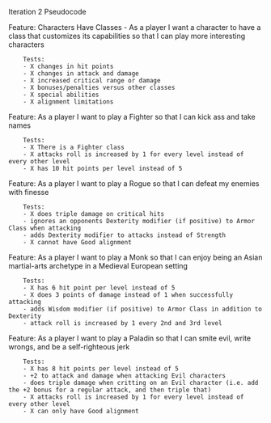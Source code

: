 Iteration 2 Pseudocode

Feature: Characters Have Classes
    - As a player I want a character to have a class that customizes its capabilities so that I can play more interesting characters

        Tests:
        - X changes in hit points
        - X changes in attack and damage
        - X increased critical range or damage
        - X bonuses/penalties versus other classes
        - X special abilities
        - X alignment limitations

Feature: As a player I want to play a Fighter so that I can kick ass and take names

        Tests:
        - X There is a Fighter class
        - X attacks roll is increased by 1 for every level instead of every other level
        - X has 10 hit points per level instead of 5

Feature: As a player I want to play a Rogue so that I can defeat my enemies with finesse

        Tests:
        - X does triple damage on critical hits
        - ignores an opponents Dexterity modifier (if positive) to Armor Class when attacking
        - adds Dexterity modifier to attacks instead of Strength
        - X cannot have Good alignment

Feature: As a player I want to play a Monk so that I can enjoy being an Asian martial-arts archetype in a Medieval European setting

        Tests:
        - X has 6 hit point per level instead of 5
        - X does 3 points of damage instead of 1 when successfully attacking
        - adds Wisdom modifier (if positive) to Armor Class in addition to Dexterity
        - attack roll is increased by 1 every 2nd and 3rd level

Feature: As a player I want to play a Paladin so that I can smite evil, write wrongs, and be a self-righteous jerk

        Tests:
        - X has 8 hit points per level instead of 5
        - +2 to attack and damage when attacking Evil characters
        - does triple damage when critting on an Evil character (i.e. add the +2 bonus for a regular attack, and then triple that)
        - X attacks roll is increased by 1 for every level instead of every other level
        - X can only have Good alignment